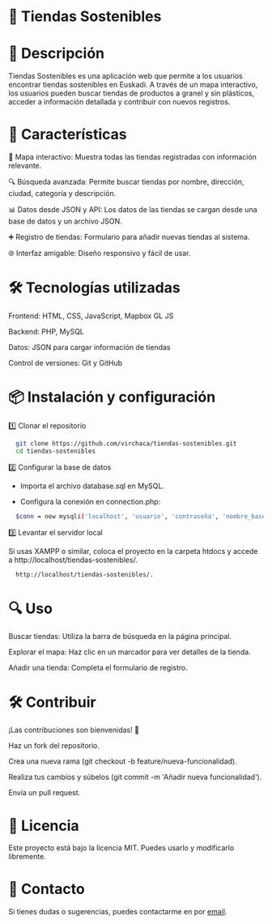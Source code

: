 # 🌿 Tiendas Sostenibles

# 📖 Descripción

Tiendas Sostenibles es una aplicación web que permite a los usuarios encontrar tiendas sostenibles en Euskadi. A través de un mapa interactivo, los usuarios pueden buscar tiendas de productos a granel y sin plásticos, acceder a información detallada y contribuir con nuevos registros.

# 🚀 Características

  📍 Mapa interactivo: Muestra todas las tiendas registradas con información relevante.

  🔍 Búsqueda avanzada: Permite buscar tiendas por nombre, dirección, ciudad, categoría y descripción.

  📊 Datos desde JSON y API: Los datos de las tiendas se cargan desde una base de datos y un archivo JSON.

  ➕ Registro de tiendas: Formulario para añadir nuevas tiendas al sistema.

  🌐 Interfaz amigable: Diseño responsivo y fácil de usar.

# 🛠️ Tecnologías utilizadas

  Frontend: HTML, CSS, JavaScript, Mapbox GL JS

  Backend: PHP, MySQL

  Datos: JSON para cargar información de tiendas

  Control de versiones: Git y GitHub

# 📦 Instalación y configuración
  1️⃣ Clonar el repositorio

  ```bash
    git clone https://github.com/virchaca/tiendas-sostenibles.git
    cd tiendas-sostenibles
  ```

  2️⃣ Configurar la base de datos
  
   * Importa el archivo database.sql en MySQL.
  
   * Configura la conexión en connection.php:
  
  ```bash
    $conn = new mysqli('localhost', 'usuario', 'contraseña', 'nombre_base_datos');
  ```
  
  3️⃣ Levantar el servidor local
  
  Si usas XAMPP o similar, coloca el proyecto en la carpeta htdocs y accede a http://localhost/tiendas-sostenibles/.
  
  ```bash
    http://localhost/tiendas-sostenibles/.
  ```

# 🔍 Uso

  Buscar tiendas: Utiliza la barra de búsqueda en la página principal.
  
  Explorar el mapa: Haz clic en un marcador para ver detalles de la tienda.
  
  Añadir una tienda: Completa el formulario de registro.

# 🛠️ Contribuir

  ¡Las contribuciones son bienvenidas! 🎉
  
  Haz un fork del repositorio.
  
  Crea una nueva rama (git checkout -b feature/nueva-funcionalidad).
  
  Realiza tus cambios y súbelos (git commit -m 'Añadir nueva funcionalidad').
  
  Envía un pull request.

# 📄 Licencia

Este proyecto está bajo la licencia MIT. Puedes usarlo y modificarlo libremente.

# 📧 Contacto

Si tienes dudas o sugerencias, puedes contactarme en por [email](mailto:virginia.alvarez82@gmail.com).


